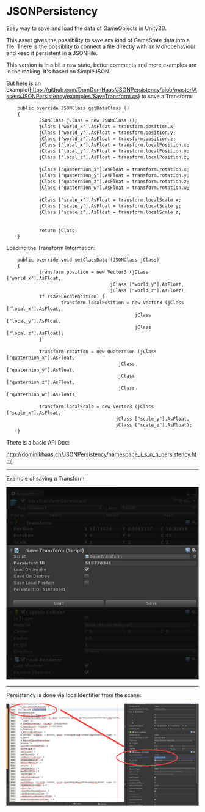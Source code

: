 # JSONPersistency
Easy way to save and load the data of GameObjects in Unity3D.

This asset gives the possibility to save any kind of GameState data into a file.
There is the possiblity to connect a file directly with an Monobehaviour and keep it persistent in a JSONFile.

This version is in a bit a raw state, better comments and more examples are in the making. It's based on SimpleJSON.

But here is an example(https://github.com/DomDomHaas/JSONPersistency/blob/master/Assets/JSONPersistency/examples/SaveTransform.cs) to save a Transform:


		public override JSONClass getDataClass ()
		{
				JSONClass jClass = new JSONClass ();
				jClass ["world_x"].AsFloat = transform.position.x;
				jClass ["world_y"].AsFloat = transform.position.y;
				jClass ["world_z"].AsFloat = transform.position.z;
				jClass ["local_x"].AsFloat = transform.localPosition.x;
				jClass ["local_y"].AsFloat = transform.localPosition.y;
				jClass ["local_z"].AsFloat = transform.localPosition.z;

				jClass ["quaternion_x"].AsFloat = transform.rotation.x;
				jClass ["quaternion_y"].AsFloat = transform.rotation.y;
				jClass ["quaternion_z"].AsFloat = transform.rotation.z;
				jClass ["quaternion_w"].AsFloat = transform.rotation.w;

				jClass ["scale_x"].AsFloat = transform.localScale.x;
				jClass ["scale_y"].AsFloat = transform.localScale.y;
				jClass ["scale_z"].AsFloat = transform.localScale.z;

		
				return jClass;
		}
		

Loading the Transform Information:


		public override void setClassData (JSONClass jClass)
		{
				transform.position = new Vector3 (jClass ["world_x"].AsFloat,
		                                  jClass ["world_y"].AsFloat,
		                                  jClass ["world_z"].AsFloat);
				if (saveLocalPosition) {
						transform.localPosition = new Vector3 (jClass ["local_x"].AsFloat,
			                                       jClass ["local_y"].AsFloat,
			                                       jClass ["local_z"].AsFloat);
				}

				transform.rotation = new Quaternion (jClass ["quaternion_x"].AsFloat,
		                                     jClass ["quaternion_y"].AsFloat,
		                                     jClass ["quaternion_z"].AsFloat,
		                                     jClass ["quaternion_w"].AsFloat);

				transform.localScale = new Vector3 (jClass ["scale_x"].AsFloat,
		                                    jClass ["scale_y"].AsFloat,
		                                    jClass ["scale_z"].AsFloat);
		}
		

There is a basic API Doc:

http://dominikhaas.ch/JSONPersistency/namespace_j_s_o_n_persistency.html

---

Example of saving a Transform:

![SaveTransform](https://raw.githubusercontent.com/DomDomHaas/JSONPersistency/master/JSONPersist_Savetransform.jpg)


---

Persistency is done via localIdentifier from the scene:

![SavingTheLocalIdentifier](https://raw.githubusercontent.com/DomDomHaas/JSONPersistency/master/local_identifier.jpg)

